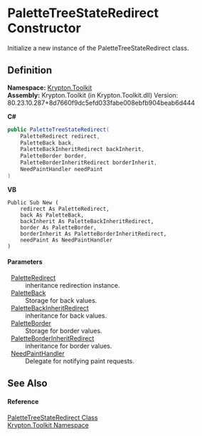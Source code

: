 # PaletteTreeStateRedirect Constructor


Initialize a new instance of the PaletteTreeStateRedirect class.



## Definition
**Namespace:** <a href="79d2eac2-21f4-54ff-7552-b20c33c30600.md">Krypton.Toolkit</a>  
**Assembly:** Krypton.Toolkit (in Krypton.Toolkit.dll) Version: 80.23.10.287+8d7660f9dc5efd033fabe008ebfb904beab6d444

**C#**
``` C#
public PaletteTreeStateRedirect(
	PaletteRedirect redirect,
	PaletteBack back,
	PaletteBackInheritRedirect backInherit,
	PaletteBorder border,
	PaletteBorderInheritRedirect borderInherit,
	NeedPaintHandler needPaint
)
```
**VB**
``` VB
Public Sub New ( 
	redirect As PaletteRedirect,
	back As PaletteBack,
	backInherit As PaletteBackInheritRedirect,
	border As PaletteBorder,
	borderInherit As PaletteBorderInheritRedirect,
	needPaint As NeedPaintHandler
)
```



#### Parameters
<dl><dt>  <a href="eb4bd14d-b283-a570-c104-b4d55603d473.md">PaletteRedirect</a></dt><dd>inheritance redirection instance.</dd><dt>  <a href="83e73f8f-6bf0-dca7-bfaa-c738568ff766.md">PaletteBack</a></dt><dd>Storage for back values.</dd><dt>  <a href="0c355376-a576-37cb-37cd-9af515403733.md">PaletteBackInheritRedirect</a></dt><dd>inheritance for back values.</dd><dt>  <a href="58309837-6402-8fdf-d9e1-eeab3ebd89bb.md">PaletteBorder</a></dt><dd>Storage for border values.</dd><dt>  <a href="32964b67-f363-f9a0-4165-4d8b1474a1e0.md">PaletteBorderInheritRedirect</a></dt><dd>inheritance for border values.</dd><dt>  <a href="33f685bd-f838-7c82-3e84-2827dccd141e.md">NeedPaintHandler</a></dt><dd>Delegate for notifying paint requests.</dd></dl>

## See Also


#### Reference
<a href="6d953710-bfee-2891-1602-1a20474afe37.md">PaletteTreeStateRedirect Class</a>  
<a href="79d2eac2-21f4-54ff-7552-b20c33c30600.md">Krypton.Toolkit Namespace</a>  
